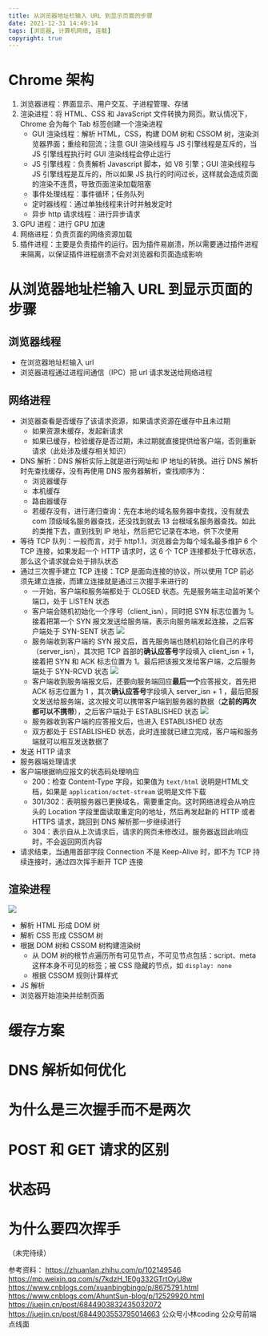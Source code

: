 ```yaml
---
title: 从浏览器地址栏输入 URL 到显示页面的步骤
date: 2021-12-31 14:49:14
tags: [浏览器, 计算机网络, 连载]
copyright: true
---
```

# Chrome 架构
1. 浏览器进程：界面显示、用户交互、子进程管理、存储
2. 渲染进程：将 HTML、CSS 和 JavaScript 文件转换为网页。默认情况下，Chrome 会为每个 Tab 标签创建一个渲染进程
   - GUI 渲染线程：解析 HTML，CSS，构建 DOM 树和 CSSOM 树，渲染浏览器界面；重绘和回流；注意 GUI 渲染线程与 JS 引擎线程是互斥的，当 JS 引擎线程执行时 GUI 渲染线程会停止运行
   - JS 引擎线程：负责解析 Javascript 脚本，如 V8 引擎；GUI 渲染线程与 JS 引擎线程是互斥的，所以如果 JS 执行的时间过长，这样就会造成页面的渲染不连贯，导致页面渲染加载阻塞
   - 事件处理线程：事件循环；任务队列
   - 定时器线程：通过单独线程来计时并触发定时
   - 异步 http 请求线程：进行异步请求
3. GPU 进程：进行 GPU 加速
4. 网络进程：负责页面的网络资源加载
5. 插件进程：主要是负责插件的运行。因为插件易崩溃，所以需要通过插件进程来隔离，以保证插件进程崩溃不会对浏览器和页面造成影响

# 从浏览器地址栏输入 URL 到显示页面的步骤
## 浏览器线程
- 在浏览器地址栏输入 url
- 浏览器进程通过进程间通信（IPC）把 url 请求发送给网络进程

## 网络进程
- 浏览器查看是否缓存了该请求资源，如果请求资源在缓存中且未过期
  - 如果资源未缓存，发起新请求
  - 如果已缓存，检验缓存是否过期，未过期就直接提供给客户端，否则重新请求（此处涉及缓存相关知识）
- DNS 解析：DNS 解析实际上就是进行网址和 IP 地址的转换。进行 DNS 解析时先查找缓存，没有再使用 DNS 服务器解析，查找顺序为：
  - 浏览器缓存
  - 本机缓存
  - 路由器缓存
  - 若缓存没有，进行递归查询：先在本地的域名服务器中查找，没有就去 com 顶级域名服务器查找，还没找到就去 13 台根域名服务器查找。如此的类推下去，直到找到 IP 地址，然后把它记录在本地，供下次使用
- 等待 TCP 队列：一般而言，对于 http1.1，浏览器会为每个域名最多维护 6 个 TCP 连接，如果发起一个 HTTP 请求时，这 6 个 TCP 连接都处于忙碌状态，那么这个请求就会处于排队状态
- 通过三次握手建立 TCP 连接：TCP 是⾯向连接的协议，所以使⽤ TCP 前必须先建⽴连接，⽽建⽴连接就是通过三次握⼿来进⾏的
  - ⼀开始，客户端和服务端都处于 CLOSED 状态。先是服务端主动监听某个端⼝，处于 LISTEN 状态
  - 客户端会随机初始化一个序号（client_isn），同时把 SYN 标志位置为 1。接着把第⼀个 SYN 报⽂发送给服务端，表示向服务端发起连接，之后客户端处于 SYN-SENT 状态
  ![](https://cdn.jsdelivr.net/gh/Flower-F/picture@main/img/160947.jpg)
  - 服务端收到客户端的 SYN 报⽂后，⾸先服务端也随机初始化⾃⼰的序号（server_isn），其次把 TCP ⾸部的**确认应答号**字段填⼊ client_isn + 1，接着把 SYN 和 ACK 标志位置为 1。最后把该报⽂发给客户端，之后服务端处于 SYN-RCVD 状态
  ![](https://cdn.jsdelivr.net/gh/Flower-F/picture@main/img/161037.jpg)  
  - 客户端收到服务端报⽂后，还要向服务端回应**最后⼀个**应答报⽂，⾸先把 ACK 标志位置为 1 ，其次**确认应答号**字段填⼊ server_isn + 1 ，最后把报⽂发送给服务端，这次报⽂可以携带客户端到服务器的数据（**之前的两次都可以不携带**），之后客户端处于 ESTABLISHED 状态
  ![](https://cdn.jsdelivr.net/gh/Flower-F/picture@main/img/161341.jpg)
  - 服务器收到客户端的应答报⽂后，也进⼊ ESTABLISHED 状态
  - 双⽅都处于 ESTABLISHED 状态，此时连接就已建⽴完成，客户端和服务端就可以相互发送数据了
- 发送 HTTP 请求
- 服务器端处理请求
- 客户端根据响应报文的状态码处理响应
  - 200：检查 Content-Type 字段，如果值为 `text/html` 说明是HTML文档，如果是 `application/octet-stream` 说明是文件下载
  - 301/302：表明服务器已更换域名，需要重定向。这时网络进程会从响应头的 Location 字段里面读取重定向的地址，然后再发起新的 HTTP 或者 HTTPS 请求，跳回到 DNS 解析那一步继续进行
  - 304：表示自从上次请求后，请求的网页未修改过。服务器返回此响应时，不会返回网页内容
- 请求结束，当通用首部字段 Connection 不是 Keep-Alive 时，即不为 TCP 持续连接时，通过四次挥手断开 TCP 连接

## 渲染进程
![](https://cdn.jsdelivr.net/gh/Flower-F/picture@main/img/163032.jpg)
- 解析 HTML 形成 DOM 树
- 解析 CSS 形成 CSSOM 树
- 根据 DOM 树和 CSSOM 树构建渲染树
  - 从 DOM 树的根节点遍历所有可见节点，不可见节点包括：script、meta 这样本身不可见的标签；被 CSS 隐藏的节点，如 `display: none`
  - 根据 CSSOM 规则计算样式
- JS 解析
- 浏览器开始渲染并绘制页面

# 缓存方案

# DNS 解析如何优化

# 为什么是三次握手而不是两次

# POST 和 GET 请求的区别

# 状态码

# 为什么要四次挥手

（未完待续）

参考资料：
https://zhuanlan.zhihu.com/p/102149546
https://mp.weixin.qq.com/s/7kdzH_1E0g332GTrtOyU8w
https://www.cnblogs.com/xuanbingbingo/p/8675791.html
https://www.cnblogs.com/AhuntSun-blog/p/12529920.html
https://juejin.cn/post/6844903832435032072
https://juejin.cn/post/6844903553795014663
公众号小林coding
公众号前端点线面